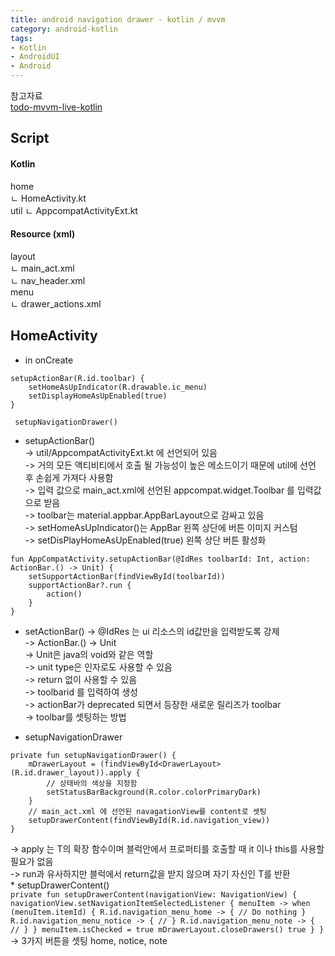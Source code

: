 ```yaml
---
title: android navigation drawer - kotlin / mvvm
category: android-kotlin
tags:
- Kotlin
- AndroidUI
- Android
---
```


참고자료   
[todo-mvvm-live-kotlin](https://github.com/ll0301/architecture-samples/tree/todo-mvvm-live-kotlin)
## Script   
#### Kotlin 
home   
ㄴ HomeActivity.kt   
util
ㄴ AppcompatActivityExt.kt
#### Resource (xml)
layout   
ㄴ main_act.xml   
ㄴ nav_header.xml   
menu   
ㄴ drawer_actions.xml   
   

## HomeActivity
* in onCreate   

```
setupActionBar(R.id.toolbar) {
	setHomeAsUpIndicator(R.drawable.ic_menu)
	setDisplayHomeAsUpEnabled(true)
}

 setupNavigationDrawer()
```
   
* setupActionBar()   
-> util/AppcompatActivityExt.kt 에 선언되어 있음   
-> 거의 모든 액티비티에서 호출 될 가능성이 높은 메소드이기 때문에 util에 선언 후 손쉽게 가져다 사용함   
-> 입력 값으로 main_act.xml에 선언된 appcompat.widget.Toolbar 를 입력값으로 받음   
		-> toolbar는 material.appbar.AppBarLayout으로 감싸고 있음   
-> setHomeAsUpIndicator()는 AppBar 왼쪽 상단에 버튼 이미지 커스텀   
-> setDisPlayHomeAsUpEnabled(true)  왼쪽 상단 버튼 활성화   
```
fun AppCompatActivity.setupActionBar(@IdRes toolbarId: Int, action: ActionBar.() -> Unit) {
    setSupportActionBar(findViewById(toolbarId))
    supportActionBar?.run {
        action()
    }
}
```
* setActionBar()
-> @IdRes 는 ui 리소스의 id값만을 입력받도록 강제      
-> ActionBar.() -> Unit   
	-> Unit은 java의 void와 같은 역할   
	-> unit type은 인자로도 사용할 수 있음   
	-> return 없이 사용할 수 있음   
-> toolbarid 를 입력하여 생성   
	-> actionBar가 deprecated 되면서 등장한 새로운 릴리즈가 toolbar   
	-> toolbar를 셋팅하는 방법   
	
* setupNavigationDrawer	
```
private fun setupNavigationDrawer() {
	mDrawerLayout = (findViewById<DrawerLayout>(R.id.drawer_layout)).apply {
		// 상태바의 색상을 지정함 
		setStatusBarBackground(R.color.colorPrimaryDark)
	}
	// main_act.xml 에 선언된 navagationView를 content로 셋팅
	setupDrawerContent(findViewById(R.id.navigation_view))
}
```
-> apply 는 T의 확장 함수이며 블럭안에서 프로퍼티를 호출할 때 it 이나 this를 사용할 필요가 없음   
	-> run과 유사하지만 블럭에서 return값을 받지 않으며 자기 자신인 T를 반환   
	* setupDrawerContent()   
	```
	private fun setupDrawerContent(navigationView: NavigationView) {
    navigationView.setNavigationItemSelectedListener { menuItem ->
        when (menuItem.itemId) {
            R.id.navigation_menu_home -> {
                // Do nothing
            }
            R.id.navigation_menu_notice -> {
                //
            }
            R.id.navigation_menu_note -> {
                //
            }
        }
        menuItem.isChecked = true
        mDrawerLayout.closeDrawers()
        true
    }
}
	```
	-> 3가지 버튼을 셋팅 home, notice, note

